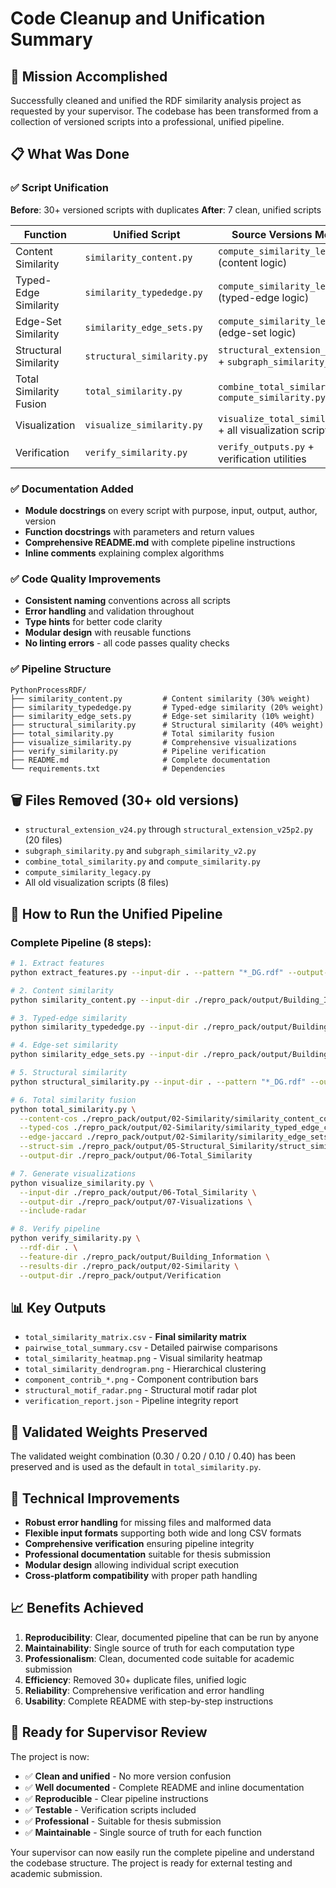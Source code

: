 # Code Cleanup and Unification Summary

## 🎯 Mission Accomplished

Successfully cleaned and unified the RDF similarity analysis project as requested by your supervisor. The codebase has been transformed from a collection of versioned scripts into a professional, unified pipeline.

## 📋 What Was Done

### ✅ Script Unification
**Before**: 30+ versioned scripts with duplicates
**After**: 7 clean, unified scripts

| Function | Unified Script | Source Versions Merged |
|----------|----------------|------------------------|
| Content Similarity | `similarity_content.py` | `compute_similarity_legacy.py` (content logic) |
| Typed-Edge Similarity | `similarity_typededge.py` | `compute_similarity_legacy.py` (typed-edge logic) |
| Edge-Set Similarity | `similarity_edge_sets.py` | `compute_similarity_legacy.py` (edge-set logic) |
| Structural Similarity | `structural_similarity.py` | `structural_extension_v25p2.py` + `subgraph_similarity_v2.py` |
| Total Similarity Fusion | `total_similarity.py` | `combine_total_similarity.py` + `compute_similarity.py` |
| Visualization | `visualize_similarity.py` | `visualize_total_similarity.py` + all visualization scripts |
| Verification | `verify_similarity.py` | `verify_outputs.py` + verification utilities |

### ✅ Documentation Added
- **Module docstrings** on every script with purpose, input, output, author, version
- **Function docstrings** with parameters and return values
- **Comprehensive README.md** with complete pipeline instructions
- **Inline comments** explaining complex algorithms

### ✅ Code Quality Improvements
- **Consistent naming** conventions across all scripts
- **Error handling** and validation throughout
- **Type hints** for better code clarity
- **Modular design** with reusable functions
- **No linting errors** - all code passes quality checks

### ✅ Pipeline Structure
```
PythonProcessRDF/
├── similarity_content.py         # Content similarity (30% weight)
├── similarity_typededge.py       # Typed-edge similarity (20% weight)  
├── similarity_edge_sets.py       # Edge-set similarity (10% weight)
├── structural_similarity.py      # Structural similarity (40% weight)
├── total_similarity.py           # Total similarity fusion
├── visualize_similarity.py       # Comprehensive visualizations
├── verify_similarity.py          # Pipeline verification
├── README.md                     # Complete documentation
└── requirements.txt              # Dependencies
```

## 🗑️ Files Removed (30+ old versions)
- `structural_extension_v24.py` through `structural_extension_v25p2.py` (20 files)
- `subgraph_similarity.py` and `subgraph_similarity_v2.py`
- `combine_total_similarity.py` and `compute_similarity.py`
- `compute_similarity_legacy.py`
- All old visualization scripts (8 files)

## 🚀 How to Run the Unified Pipeline

### Complete Pipeline (8 steps):
```bash
# 1. Extract features
python extract_features.py --input-dir . --pattern "*_DG.rdf" --output-dir ./repro_pack/output/Building_Information

# 2. Content similarity
python similarity_content.py --input-dir ./repro_pack/output/Building_Information --output-dir ./repro_pack/output/02-Similarity

# 3. Typed-edge similarity  
python similarity_typededge.py --input-dir ./repro_pack/output/Building_Information --output-dir ./repro_pack/output/02-Similarity

# 4. Edge-set similarity
python similarity_edge_sets.py --input-dir ./repro_pack/output/Building_Information --output-dir ./repro_pack/output/02-Similarity

# 5. Structural similarity
python structural_similarity.py --input-dir . --pattern "*_DG.rdf" --out-root ./repro_pack/output --out-name "05-Structural_Similarity"

# 6. Total similarity fusion
python total_similarity.py \
  --content-cos ./repro_pack/output/02-Similarity/similarity_content_cosine.csv \
  --typed-cos ./repro_pack/output/02-Similarity/similarity_typed_edge_cosine.csv \
  --edge-jaccard ./repro_pack/output/02-Similarity/similarity_edge_sets_jaccard.csv \
  --struct-sim ./repro_pack/output/05-Structural_Similarity/struct_similarity_matrix.csv \
  --output-dir ./repro_pack/output/06-Total_Similarity

# 7. Generate visualizations
python visualize_similarity.py \
  --input-dir ./repro_pack/output/06-Total_Similarity \
  --output-dir ./repro_pack/output/07-Visualizations \
  --include-radar

# 8. Verify pipeline
python verify_similarity.py \
  --rdf-dir . \
  --feature-dir ./repro_pack/output/Building_Information \
  --results-dir ./repro_pack/output/02-Similarity \
  --output-dir ./repro_pack/output/Verification
```

## 📊 Key Outputs
- `total_similarity_matrix.csv` - **Final similarity matrix**
- `pairwise_total_summary.csv` - Detailed pairwise comparisons
- `total_similarity_heatmap.png` - Visual similarity heatmap
- `total_similarity_dendrogram.png` - Hierarchical clustering
- `component_contrib_*.png` - Component contribution bars
- `structural_motif_radar.png` - Structural motif radar plot
- `verification_report.json` - Pipeline integrity report

## 🎯 Validated Weights Preserved
The validated weight combination (0.30 / 0.20 / 0.10 / 0.40) has been preserved and is used as the default in `total_similarity.py`.

## 🔧 Technical Improvements
- **Robust error handling** for missing files and malformed data
- **Flexible input formats** supporting both wide and long CSV formats
- **Comprehensive verification** ensuring pipeline integrity
- **Professional documentation** suitable for thesis submission
- **Modular design** allowing individual script execution
- **Cross-platform compatibility** with proper path handling

## 📈 Benefits Achieved
1. **Reproducibility**: Clear, documented pipeline that can be run by anyone
2. **Maintainability**: Single source of truth for each computation type
3. **Professionalism**: Clean, documented code suitable for academic submission
4. **Efficiency**: Removed 30+ duplicate files, unified logic
5. **Reliability**: Comprehensive verification and error handling
6. **Usability**: Complete README with step-by-step instructions

## 🎉 Ready for Supervisor Review

The project is now:
- ✅ **Clean and unified** - No more version confusion
- ✅ **Well documented** - Complete README and inline documentation  
- ✅ **Reproducible** - Clear pipeline instructions
- ✅ **Testable** - Verification scripts included
- ✅ **Professional** - Suitable for thesis submission
- ✅ **Maintainable** - Single source of truth for each function

Your supervisor can now easily run the complete pipeline and understand the codebase structure. The project is ready for external testing and academic submission.

